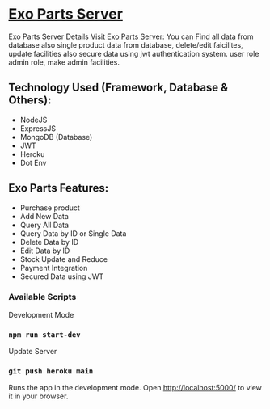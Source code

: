 #  [Exo Parts Server](https://exo-parts.herokuapp.com/)

Exo Parts Server Details [Visit Exo Parts Server](https://exo-parts.herokuapp.com/): You can Find all data from database also single product data from database, delete/edit faicilites, update facilities also secure data using jwt authentication system. user role admin role, make admin facilities.

## Technology Used (Framework, Database & Others):
* NodeJS
* ExpressJS
* MongoDB (Database)
* JWT
* Heroku
* Dot Env

## Exo Parts Features:
* Purchase product
* Add New Data
* Query All Data
* Query Data by ID or Single Data
* Delete Data by ID
* Edit Data by ID
* Stock Update and Reduce
* Payment Integration
* Secured Data using JWT

### Available Scripts

Development Mode
### `npm run start-dev`

Update Server
### `git push heroku main`

Runs the app in the development mode.
Open [http://localhost:5000/](http://localhost:5000/) to view it in your browser.
